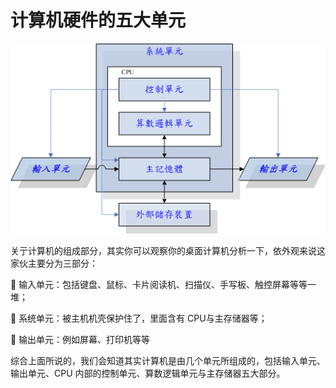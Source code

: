# 计算机硬件的五大单元

![](/assets/1.png)

关亍计算机的组成部分，其实你可以观察你的桌面计算机分析一下，依外观来说这家伙主要分为三部分：

  输入单元：包括键盘、鼠标、卡片阅读机、扫描仪、手写板、触控屏幕等等一堆；

  系统单元：被主机机壳保护住了，里面含有 CPU与主存储器等；

  输出单元：例如屏幕、打印机等等

综合上面所说的，我们会知道其实计算机是由几个单元所组成的，包括输入单元、 输出单元、CPU 内部的控制单元、算数逻辑单元与主存储器五大部分。

